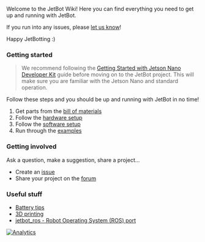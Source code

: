Welcome to the JetBot Wiki!  Here you can find everything you need to get up and running with JetBot.

If you run into any issues, please [let us know](../issues)!

Happy JetBotting :)

### Getting started

> We recommend following the [Getting Started with Jetson Nano Developer Kit](https://developer.nvidia.com/embedded/learn/get-started-jetson-nano-devkit) guide before moving on to the JetBot project.  This will make sure you are familiar with the Jetson Nano and standard operation.

Follow these steps and you should be up and running with JetBot in no time!

1. Get parts from the [bill of materials](bill-of-materials)
2. Follow the [hardware setup](hardware-setup)
3. Follow the [software setup](software-setup)
4. Run through the [examples](examples)

### Getting involved

Ask a question, make a suggestion, share a project...

<!--* Join the [chat server](https://discord.gg/Ady6NtF)-->
* Create an [issue](../../issues)
* Share your project on the [forum](https://devtalk.nvidia.com/default/board/139/jetson-embedded-systems/)

### Useful stuff

* [Battery tips](battery-tips)
* [3D printing](3D-printing)
* [jetbot_ros - Robot Operating System (ROS) port](https://github.com/dusty-nv/jetbot_ros)

[![Analytics](https://ga-beacon.appspot.com/UA-135919510-1/jetbot/wiki/Home?pixel)](https://github.com/igrigorik/ga-beacon)